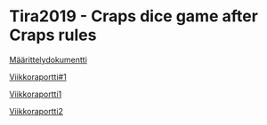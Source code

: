 # Tira2019 - Craps dice game after Craps rules

[Määrittelydokumentti](Docs/Määrittelydokumentti.pdf)

[Viikkoraportti#1](https://github.com/peterpee/TiRa2019_Craps/blob/master/Docs/Viikkoraportti%231.pdf)

[Viikkoraportti1](Docs/Viikkoraportti#1.pdf)

[Viikkoraportti2](Docs/Viikkoraportti#2.pdf)


